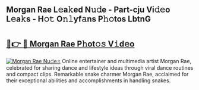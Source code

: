 ## Morgan Rae L𝚎a𝚔ed N𝚞𝚍e - Part-cju Vi𝚍𝚎o L𝚎a𝚔s - H𝚘𝚝 O𝚗𝚕yf𝚊ns P𝚑𝚘tos LbtnG

# <h2><a href="http://kf8ct5f.oniu.top/?m=Morgan+Rae">🔗👉 🔴 Morgan Rae P𝚑ot𝚘𝚜 V𝚒d𝚎o</a></h2>

[![Morgan Rae Nu𝚍e𝚜](https://i.imgur.com/0qMVB7G.gif)](http://kf8ct5f.oniu.top/?m=Morgan+Rae)
Online entertainer and multimedia artist Morgan Rae, celebrated for sharing dance and lifestyle ideas through viral dance routines and compact clips. Remarkable snake charmer Morgan Rae, acclaimed for their exceptional abilities and accomplishments in handling snakes.  
